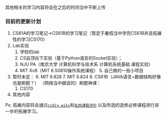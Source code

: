 其他相关的学习内容将会在之后的时间当中不断上传

### 目前的更新计划
1. CS61A的学习笔记->CS61B的学习笔记（暂定于暑假当中学完CS61B并且拓展性的学习CS170）
2. Lab实验
    1. 学校的lab
    2. CS自顶向下实验（基于Python语言的Socket实验）；   
    3. NJU PA（南京大学 计算机科学与技术系 计算机系统基础 课程实验）
    4. MIT Xv6（MIT 6.S0810操作系统课程）
        5. 自己做的一些小项目
3. 暂时未定：
    6. MIT 6.828
    7. MIT 6.824
    8. CS61B（JAVA语言+数据结构好像也是刷题？）
    （网络当中据说的）刷题神课：
    1. CS170
4. 其他内容

Ps: 拓展内容将会通过[`csdiy.wiki`](https://csdiy.wiki/)和[`名校课程评价`](https://conanhujinming.github.io/comments-for-awesome-courses/index.html) 以及所选的选修必修课程进行进一步的拓展学习。